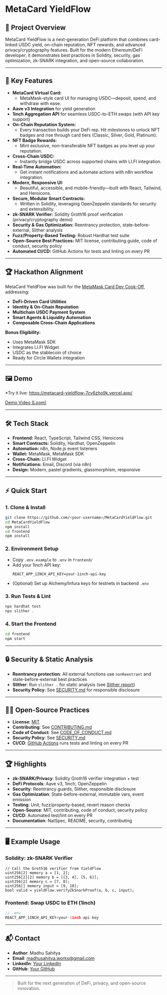 # MetaCard YieldFlow


## 🚀 Project Overview
MetaCard YieldFlow is a next-generation DeFi platform that combines card-linked USDC yield, on-chain reputation, NFT rewards, and advanced privacy/cryptography features. Built for the modern Ethereum/DeFi developer, it demonstrates best practices in Solidity, security, gas optimization, zk-SNARK integration, and open-source collaboration.

---

## 🌟 Key Features
- **MetaCard Virtual Card:**
  - MetaMask-style card UI for managing USDC—deposit, spend, and withdraw with ease.
- **Aave v3 Integration** for yield generation
- **1inch Aggregation API** for seamless USDC-to-ETH swaps (with API key support)
- **On-Chain Reputation System:**
  - Every transaction builds your DeFi rep. Hit milestones to unlock NFT badges and rise through card tiers (Classic, Silver, Gold, Platinum).
- **NFT Badge Rewards:**
  - Mint exclusive, non-transferable NFT badges as you level up your reputation.
- **Cross-Chain USDC:**
  - Instantly bridge USDC across supported chains with LI.FI integration.
- **Real-Time Automation:**
  - Get instant notifications and automate actions with n8n workflow integration.
- **Modern, Responsive UI:**
  - Beautiful, accessible, and mobile-friendly—built with React, Tailwind, and Heroicons.
- **Secure, Modular Smart Contracts:**
  - Written in Solidity, leveraging OpenZeppelin standards for security and extensibility.
- **zk-SNARK Verifier:** Solidity Groth16 proof verification (privacy/cryptography demo)
- **Security & Gas Optimization:** Reentrancy protection, state-before-external, Slither analysis
- **Fuzz/Property-Based Testing:** Robust Hardhat test suite
- **Open-Source Best Practices:** MIT license, contributing guide, code of conduct, security policy
- **Automated CI/CD:** GitHub Actions for tests and linting on every PR

---

## 🏆 Hackathon Alignment

MetaCard YieldFlow was built for the [MetaMask Card Dev Cook-Off](https://www.hackquest.io/hackathons/MetaMask-Card-Dev-Cook-Off), addressing:
- **DeFi-Driven Card Utilities**
- **Identity & On-Chain Reputation**
- **Multichain USDC Payment System**
- **Smart Agents & Liquidity Automation**
- **Composable Cross-Chain Applications**

**Bonus Eligibility:**
- Uses MetaMask SDK
- Integrates LI.FI Widget
- USDC as the stablecoin of choice
- Ready for Circle Wallets integration

---

## 🖼️ Demo

*Try it live: https://metacard-yieldflow-7cv6zho9k.vercel.app/

[Demo Video (Loom)](https://www.loom.com/share/1d6d4d330da947cbbaa881d9aac932f1?sid=10e4d5d1-547d-43be-85f0-465b7d59cc38)

---

## 🛠️ Tech Stack

- **Frontend:** React, TypeScript, Tailwind CSS, Heroicons
- **Smart Contracts:** Solidity, Hardhat, OpenZeppelin
- **Automation:** n8n, Node.js event listeners
- **Wallet:** MetaMask, MetaMask SDK
- **Cross-Chain:** LI.FI Widget
- **Notifications:** Email, Discord (via n8n)
- **Design:** Modern, pastel gradients, glassmorphism, responsive

---

## ⚡ Quick Start

### 1. Clone & Install
```sh
git clone https://github.com/<your-username>/MetaCardYieldFlow.git
cd MetaCardYieldFlow
npm install
cd frontend
npm install
```

### 2. Environment Setup
- Copy `.env.example` to `.env` in `frontend/`
- Add your 1inch API key:
  ```
  REACT_APP_1INCH_API_KEY=your-1inch-api-key
  ```
- (Optional) Set up Alchemy/Infura keys for testnets in backend `.env`

### 3. Run Tests & Lint
```sh
npx hardhat test
npx slither .
```

### 4. Start the Frontend
```sh
cd frontend
npm start
```

---

## 🔒 Security & Static Analysis
- **Reentrancy protection**: All external functions use `nonReentrant` and state-before-external best practices
- **Slither**: Run `slither .` for static analysis (see [Slither report](docs/security.md))
- **Security Policy**: See [SECURITY.md](SECURITY.md) for responsible disclosure

---

## 🧑‍💻 Open-Source Practices
- **License**: [MIT](LICENSE)
- **Contributing**: See [CONTRIBUTING.md](CONTRIBUTING.md)
- **Code of Conduct**: See [CODE_OF_CONDUCT.md](CODE_OF_CONDUCT.md)
- **Security Policy**: See [SECURITY.md](SECURITY.md)
- **CI/CD**: [GitHub Actions](.github/workflows/ci.yml) runs tests and linting on every PR

---

## 🏆 Highlights
- **zk-SNARK/Privacy**: Solidity Groth16 verifier integration + test
- **DeFi Protocols**: Aave v3, 1inch, OpenZeppelin
- **Security**: Reentrancy guards, Slither, responsible disclosure
- **Gas Optimization**: State-before-external, immutable vars, event emission
- **Testing**: Unit, fuzz/property-based, revert reason checks
- **Open-Source**: MIT, contributing, code of conduct, security policy
- **CI/CD**: Automated test/lint on every PR
- **Documentation**: NatSpec, README, security, contributing

---

## 🖥️ Example Usage

### Solidity: zk-SNARK Verifier
```solidity
// Call the Groth16 verifier from YieldFlow
uint256[2] memory a = [1, 2];
uint256[2][2] memory b = [[3, 4], [5, 6]];
uint256[2] memory c = [7, 8];
uint256[] memory input = [9, 10];
bool valid = yieldFlow.verifyZkSnarkProof(a, b, c, input);
```

### Frontend: Swap USDC to ETH (1inch)
```js
// .env
REACT_APP_1INCH_API_KEY=your-1inch-api-key
```

---

## 📬 Contact
- **Author**: Madhu Sahitya
- **Email**: madhusahitya.works@gmail.com
- **LinkedIn**: [Your LinkedIn](https://linkedin.com/in/your-linkedin)
- **GitHub**: [Your GitHub](https://github.com/<your-username>)

---

> Built for the next generation of DeFi, privacy, and open-source innovation. 
